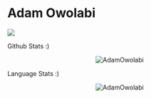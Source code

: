 # Adam Owolabi

![](https://komarev.com/ghpvc/?username=AdamOwolabi&style=flat-square)

Github Stats :)
<p align="center"> <img src="https://github-readme-stats.vercel.app/api?username=AdamOwolabi&show_icons=true&theme=transparent" alt="AdamOwolabi" /> 

Language Stats :)
<p align="center"> <img src="https://github-readme-stats.vercel.app/api/top-langs/?username=AdamOwolabi&layout=compact,&langs_count=8,&hide=scss" alt="AdamOwolabi"/>

